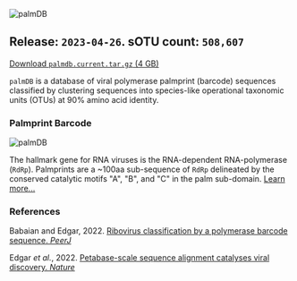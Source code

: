 ![palmDB](https://s3.amazonaws.com/palm.db/img/palmdb_header.png)

## Release: `2023-04-26`. sOTU count: `508,607`

[Download `palmdb.current.tar.gz` (4 GB)](https://s3.amazonaws.com/palm.db/palmdb.current.tar.gz)

`palmDB` is a database of viral polymerase palmprint (barcode) sequences classified by clustering sequences into species-like operational taxonomic units (OTUs) at 90% amino acid identity.

### Palmprint Barcode

![palmDB](https://s3.amazonaws.com/palm.db/img/palmprint_structure.png)

The hallmark gene for RNA viruses is the RNA-dependent RNA-polymerase (`RdRp`). Palmprints are a ~100aa sub-sequence of `RdRp` delineated by the conserved catalytic motifs "A", "B", and "C" in the palm sub-domain. [Learn more...](https://github.com/ababaian/palmdb/wiki)
 
### References

Babaian and Edgar, 2022. [Ribovirus classification by a polymerase barcode sequence. _PeerJ_](https://peerj.com/articles/14055/)

Edgar _et al._, 2022. [Petabase-scale sequence alignment catalyses viral discovery. _Nature_](https://www.nature.com/articles/s41586-021-04332-2)
